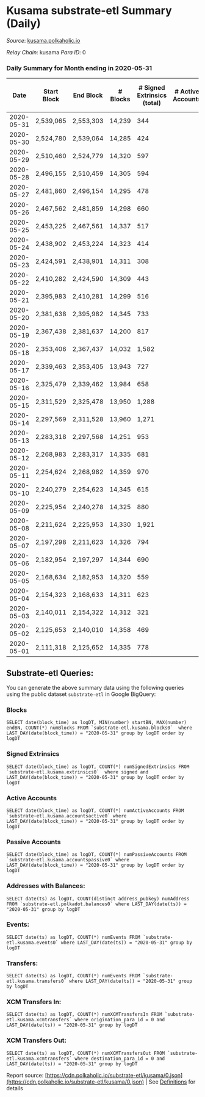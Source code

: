# Kusama substrate-etl Summary (Daily)

_Source_: [kusama.polkaholic.io](https://kusama.polkaholic.io)

*Relay Chain*: kusama
*Para ID*: 0



### Daily Summary for Month ending in 2020-05-31


| Date | Start Block | End Block | # Blocks | # Signed Extrinsics (total) | # Active Accounts | # Passive | # New | # Addresses with Balances | # Events | # Transfers | # XCM Transfers In | # XCM Transfers Out | Issues | 
| ---- | ----------- | --------- | -------- | --------------------------- | ----------------- | --------- | ----- | ------------------------- | -------- | ----------- | ------------------ | ------------------- | ------ |
| 2020-05-31 | 2,539,065 | 2,553,303 | 14,239 | 344 |  |  |  | 10,053 | 47,171 | 136 ($6,863,202.35) |   |   |  |
| 2020-05-30 | 2,524,780 | 2,539,064 | 14,285 | 424 |  |  |  |  | 47,002 | 200 ($7,401,422.25) |   |   |  |
| 2020-05-29 | 2,510,460 | 2,524,779 | 14,320 | 597 |  |  |  |  | 52,603 | 241 ($25,846,634.85) |   |   |  |
| 2020-05-28 | 2,496,155 | 2,510,459 | 14,305 | 594 |  |  |  |  | 48,732 | 175 ($18,545,868.59) |   |   |  |
| 2020-05-27 | 2,481,860 | 2,496,154 | 14,295 | 478 |  |  |  |  | 47,782 | 216 ($41,714,809.48) |   |   |  |
| 2020-05-26 | 2,467,562 | 2,481,859 | 14,298 | 660 |  |  |  |  | 47,481 | 327 ($11,518,512.46) |   |   |  |
| 2020-05-25 | 2,453,225 | 2,467,561 | 14,337 | 517 |  |  |  |  | 47,777 | 252 ($7,262,609.40) |   |   |  |
| 2020-05-24 | 2,438,902 | 2,453,224 | 14,323 | 414 |  |  |  |  | 46,572 | 168 ($16,447,414.23) |   |   |  |
| 2020-05-23 | 2,424,591 | 2,438,901 | 14,311 | 308 |  |  |  |  | 45,880 | 121 ($37,688,195.55) |   |   |  |
| 2020-05-22 | 2,410,282 | 2,424,590 | 14,309 | 443 |  |  |  |  | 47,811 | 144 ($22,592,513.76) |   |   |  |
| 2020-05-21 | 2,395,983 | 2,410,281 | 14,299 | 516 |  |  |  |  | 48,760 | 211 ($88,865,660.78) |   |   |  |
| 2020-05-20 | 2,381,638 | 2,395,982 | 14,345 | 733 |  |  |  |  | 48,084 | 442 ($22,967,649.56) |   |   |  |
| 2020-05-19 | 2,367,438 | 2,381,637 | 14,200 | 817 |  |  |  |  | 48,564 | 492 ($74,429,581.50) |   |   |  |
| 2020-05-18 | 2,353,406 | 2,367,437 | 14,032 | 1,582 |  |  |  |  | 52,481 | 1,063 ($21,840,411.96) |   |   |  |
| 2020-05-17 | 2,339,463 | 2,353,405 | 13,943 | 727 |  |  |  |  | 46,832 | 511 ($14,825,099.48) |   |   |  |
| 2020-05-16 | 2,325,479 | 2,339,462 | 13,984 | 658 |  |  |  |  | 45,703 | 393 ($17,498,353.45) |   |   |  |
| 2020-05-15 | 2,311,529 | 2,325,478 | 13,950 | 1,288 |  |  |  |  | 48,934 | 742 ($96,187,464.25) |   |   |  |
| 2020-05-14 | 2,297,569 | 2,311,528 | 13,960 | 1,271 |  |  |  |  | 57,659 | 682 ($83,711,487.62) |   |   |  |
| 2020-05-13 | 2,283,318 | 2,297,568 | 14,251 | 953 |  |  |  |  | 48,796 | 552 ($50,705,977.98) |   |   |  |
| 2020-05-12 | 2,268,983 | 2,283,317 | 14,335 | 681 |  |  |  |  | 47,025 | 376 ($13,794,350.34) |   |   |  |
| 2020-05-11 | 2,254,624 | 2,268,982 | 14,359 | 970 |  |  |  |  | 47,781 | 523 ($27,641,527.61) |   |   |  |
| 2020-05-10 | 2,240,279 | 2,254,623 | 14,345 | 615 |  |  |  |  | 46,617 | 347 ($82,837,498.28) |   |   |  |
| 2020-05-09 | 2,225,954 | 2,240,278 | 14,325 | 880 |  |  |  |  | 47,705 | 578 ($30,897,557.94) |   |   |  |
| 2020-05-08 | 2,211,624 | 2,225,953 | 14,330 | 1,921 |  |  |  |  | 54,040 | 1,432 ($38,691,691.57) |   |   |  |
| 2020-05-07 | 2,197,298 | 2,211,623 | 14,326 | 794 |  |  |  |  | 46,949 | 454 ($15,789,992.99) |   |   |  |
| 2020-05-06 | 2,182,954 | 2,197,297 | 14,344 | 690 |  |  |  |  | 48,385 | 385 ($60,358,435.42) |   |   |  |
| 2020-05-05 | 2,168,634 | 2,182,953 | 14,320 | 559 |  |  |  |  | 45,935 | 335 ($77,828,763.22) |   |   |  |
| 2020-05-04 | 2,154,323 | 2,168,633 | 14,311 | 623 |  |  |  |  | 46,487 | 297 ($68,839,771.29) |   |   |  |
| 2020-05-03 | 2,140,011 | 2,154,322 | 14,312 | 321 |  |  |  |  | 45,027 | 154 ($1,261,936.30) |   |   |  |
| 2020-05-02 | 2,125,653 | 2,140,010 | 14,358 | 469 |  |  |  |  | 44,609 | 305 ($38,852,862.07) |   |   |  |
| 2020-05-01 | 2,111,318 | 2,125,652 | 14,335 | 778 |  |  |  |  | 46,298 | 504 ($107,163,852.90) |   |   |  |

## Substrate-etl Queries:
You can generate the above summary data using the following queries using the public dataset `substrate-etl` in Google BigQuery:


### Blocks
```
SELECT date(block_time) as logDT, MIN(number) startBN, MAX(number) endBN, COUNT(*) numBlocks FROM `substrate-etl.kusama.blocks0`  where LAST_DAY(date(block_time)) = "2020-05-31" group by logDT order by logDT
```


### Signed Extrinsics
```
SELECT date(block_time) as logDT, COUNT(*) numSignedExtrinsics FROM `substrate-etl.kusama.extrinsics0`  where signed and LAST_DAY(date(block_time)) = "2020-05-31" group by logDT order by logDT
```


### Active Accounts
```
SELECT date(block_time) as logDT, COUNT(*) numActiveAccounts FROM `substrate-etl.kusama.accountsactive0` where LAST_DAY(date(block_time)) = "2020-05-31" group by logDT order by logDT
```


### Passive Accounts
```
SELECT date(block_time) as logDT, COUNT(*) numPassiveAccounts FROM `substrate-etl.kusama.accountspassive0` where LAST_DAY(date(block_time)) = "2020-05-31" group by logDT order by logDT
```


### Addresses with Balances:
```
SELECT date(ts) as logDT, COUNT(distinct address_pubkey) numAddress FROM `substrate-etl.polkadot.balances0` where LAST_DAY(date(ts)) = "2020-05-31" group by logDT
```


### Events:
```
SELECT date(ts) as logDT, COUNT(*) numEvents FROM `substrate-etl.kusama.events0` where LAST_DAY(date(ts)) = "2020-05-31" group by logDT
```


### Transfers:
```
SELECT date(ts) as logDT, COUNT(*) numEvents FROM `substrate-etl.kusama.transfers0` where LAST_DAY(date(ts)) = "2020-05-31" group by logDT
```


### XCM Transfers In:
```
SELECT date(ts) as logDT, COUNT(*) numXCMTransfersIn FROM `substrate-etl.kusama.xcmtransfers` where origination_para_id = 0 and LAST_DAY(date(ts)) = "2020-05-31" group by logDT
```


### XCM Transfers Out:
```
SELECT date(ts) as logDT, COUNT(*) numXCMTransfersOut FROM `substrate-etl.kusama.xcmtransfers` where destination_para_id = 0 and LAST_DAY(date(ts)) = "2020-05-31" group by logDT
```



Report source: [https://cdn.polkaholic.io/substrate-etl/kusama/0.json](https://cdn.polkaholic.io/substrate-etl/kusama/0.json) | See [Definitions](/DEFINITIONS.md) for details
